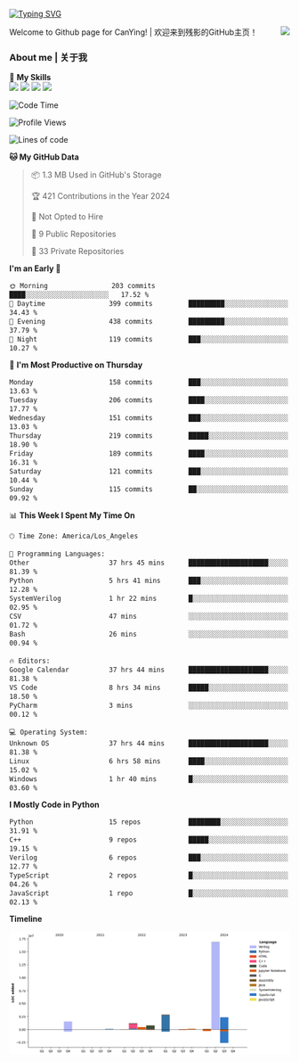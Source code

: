 [![Typing SVG](https://readme-typing-svg.herokuapp.com?size=25&duration=3500&color=00FFFF&vCenter=true&width=250&height=40&lines=Hi+Welcome+%F0%9F%91%8B%F0%9F%8F%BB;I'm+CanYing|残影)](https://git.io/typing-svg)

<a href="#">
  <img align="right" src="https://github-readme-stats.vercel.app/api?username=CanYing0913&count_private=true&rank_icon=github&show_icons=true&bg_color=15,f2f7fd,E0EAFC&" />
</a>

Welcome to Github page for CanYing! | 欢迎来到残影的GitHub主页！

### About me | 关于我

🌟 **My Skills**  
![](https://img.shields.io/badge/-C-A8B9CC?style=flat-square&logo=C&logoColor=fff)
![](https://img.shields.io/badge/-C++-00599C?style=flat-square&logo=Cpp&logoColor=fff)
![](https://img.shields.io/badge/-Python-3776AB?style=flat-square&logo=Python&logoColor=fff)
![](https://img.shields.io/badge/-Linux-000000?style=flat-square&logo=Linux&logoColor=fff)

<!--START_SECTION:waka-->
![Code Time](http://img.shields.io/badge/Code%20Time-818%20hrs%2057%20mins-blue)

![Profile Views](http://img.shields.io/badge/Profile%20Views-0-blue)

![Lines of code](https://img.shields.io/badge/From%20Hello%20World%20I%27ve%20Written-26.3%20million%20lines%20of%20code-blue)

**🐱 My GitHub Data** 

> 📦 1.3 MB Used in GitHub's Storage 
 > 
> 🏆 421 Contributions in the Year 2024
 > 
> 🚫 Not Opted to Hire
 > 
> 📜 9 Public Repositories 
 > 
> 🔑 33 Private Repositories 
 > 
**I'm an Early 🐤** 

```text
🌞 Morning                203 commits         ████░░░░░░░░░░░░░░░░░░░░░   17.52 % 
🌆 Daytime                399 commits         █████████░░░░░░░░░░░░░░░░   34.43 % 
🌃 Evening                438 commits         █████████░░░░░░░░░░░░░░░░   37.79 % 
🌙 Night                  119 commits         ███░░░░░░░░░░░░░░░░░░░░░░   10.27 % 
```
📅 **I'm Most Productive on Thursday** 

```text
Monday                   158 commits         ███░░░░░░░░░░░░░░░░░░░░░░   13.63 % 
Tuesday                  206 commits         ████░░░░░░░░░░░░░░░░░░░░░   17.77 % 
Wednesday                151 commits         ███░░░░░░░░░░░░░░░░░░░░░░   13.03 % 
Thursday                 219 commits         █████░░░░░░░░░░░░░░░░░░░░   18.90 % 
Friday                   189 commits         ████░░░░░░░░░░░░░░░░░░░░░   16.31 % 
Saturday                 121 commits         ███░░░░░░░░░░░░░░░░░░░░░░   10.44 % 
Sunday                   115 commits         ██░░░░░░░░░░░░░░░░░░░░░░░   09.92 % 
```


📊 **This Week I Spent My Time On** 

```text
🕑︎ Time Zone: America/Los_Angeles

💬 Programming Languages: 
Other                    37 hrs 45 mins      ████████████████████░░░░░   81.39 % 
Python                   5 hrs 41 mins       ███░░░░░░░░░░░░░░░░░░░░░░   12.28 % 
SystemVerilog            1 hr 22 mins        █░░░░░░░░░░░░░░░░░░░░░░░░   02.95 % 
CSV                      47 mins             ░░░░░░░░░░░░░░░░░░░░░░░░░   01.72 % 
Bash                     26 mins             ░░░░░░░░░░░░░░░░░░░░░░░░░   00.94 % 

🔥 Editors: 
Google Calendar          37 hrs 44 mins      ████████████████████░░░░░   81.38 % 
VS Code                  8 hrs 34 mins       █████░░░░░░░░░░░░░░░░░░░░   18.50 % 
PyCharm                  3 mins              ░░░░░░░░░░░░░░░░░░░░░░░░░   00.12 % 

💻 Operating System: 
Unknown OS               37 hrs 44 mins      ████████████████████░░░░░   81.38 % 
Linux                    6 hrs 58 mins       ████░░░░░░░░░░░░░░░░░░░░░   15.02 % 
Windows                  1 hr 40 mins        █░░░░░░░░░░░░░░░░░░░░░░░░   03.60 % 
```

**I Mostly Code in Python** 

```text
Python                   15 repos            ████████░░░░░░░░░░░░░░░░░   31.91 % 
C++                      9 repos             █████░░░░░░░░░░░░░░░░░░░░   19.15 % 
Verilog                  6 repos             ███░░░░░░░░░░░░░░░░░░░░░░   12.77 % 
TypeScript               2 repos             █░░░░░░░░░░░░░░░░░░░░░░░░   04.26 % 
JavaScript               1 repo              █░░░░░░░░░░░░░░░░░░░░░░░░   02.13 % 
```



**Timeline**

![Lines of Code chart](https://raw.githubusercontent.com/CanYing0913/CanYing0913/master/assets/bar_graph.png)


<!--END_SECTION:waka-->
